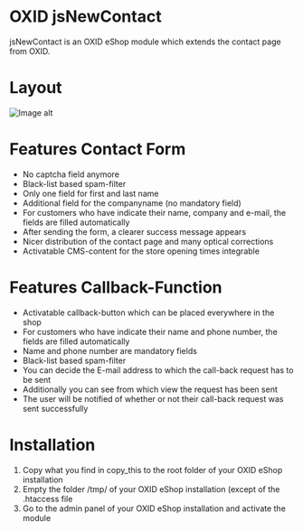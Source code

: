 OXID jsNewContact
============
jsNewContact is an OXID eShop module which extends the contact page from OXID.


Layout
============
![Image alt](https://github.com/JulianaSchuster/jsNewContact_OXID/blob/master/contact_page.png)


Features Contact Form
============
- No captcha field anymore
- Black-list based spam-filter
- Only one field for first and last name
- Additional field for the companyname (no mandatory field)
- For customers who have indicate their name, company and e-mail, the fields are filled automatically
- After sending the form, a clearer success message appears
- Nicer distribution of the contact page and many optical corrections
- Activatable CMS-content for the store opening times integrable


Features Callback-Function
============
- Activatable callback-button which can be placed everywhere in the shop
- For customers who have indicate their name and phone number, the fields are filled automatically
- Name and phone number are mandatory fields
- Black-list based spam-filter
- You can decide the E-mail address to which the call-back request has to be sent
- Additionally you can see from which view the request has been sent
- The user will be notified of whether or not their call-back request was sent successfully


Installation
============
1. Copy what you find in copy_this to the root folder of your OXID eShop installation
2. Empty the folder /tmp/ of your OXID eShop installation (except of the .htaccess file
3. Go to the admin panel of your OXID eShop installation and activate the module
